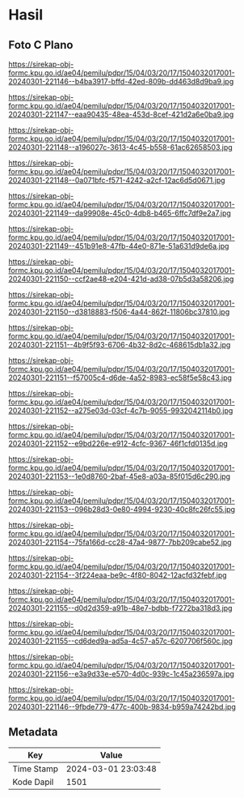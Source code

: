 # Hasil

## Foto C Plano

https://sirekap-obj-formc.kpu.go.id/ae04/pemilu/pdpr/15/04/03/20/17/1504032017001-20240301-221146--b4ba3917-bffd-42ed-809b-dd463d8d9ba9.jpg

https://sirekap-obj-formc.kpu.go.id/ae04/pemilu/pdpr/15/04/03/20/17/1504032017001-20240301-221147--eaa90435-48ea-453d-8cef-421d2a6e0ba9.jpg

https://sirekap-obj-formc.kpu.go.id/ae04/pemilu/pdpr/15/04/03/20/17/1504032017001-20240301-221148--a196027c-3613-4c45-b558-61ac62658503.jpg

https://sirekap-obj-formc.kpu.go.id/ae04/pemilu/pdpr/15/04/03/20/17/1504032017001-20240301-221148--0a071bfc-f571-4242-a2cf-12ac6d5d0671.jpg

https://sirekap-obj-formc.kpu.go.id/ae04/pemilu/pdpr/15/04/03/20/17/1504032017001-20240301-221149--da99908e-45c0-4db8-b465-6ffc7df9e2a7.jpg

https://sirekap-obj-formc.kpu.go.id/ae04/pemilu/pdpr/15/04/03/20/17/1504032017001-20240301-221149--451b91e8-47fb-44e0-871e-51a631d9de6a.jpg

https://sirekap-obj-formc.kpu.go.id/ae04/pemilu/pdpr/15/04/03/20/17/1504032017001-20240301-221150--ccf2ae48-e204-421d-ad38-07b5d3a58206.jpg

https://sirekap-obj-formc.kpu.go.id/ae04/pemilu/pdpr/15/04/03/20/17/1504032017001-20240301-221150--d3818883-f506-4a44-862f-11806bc37810.jpg

https://sirekap-obj-formc.kpu.go.id/ae04/pemilu/pdpr/15/04/03/20/17/1504032017001-20240301-221151--4b9f5f93-6706-4b32-8d2c-468615db1a32.jpg

https://sirekap-obj-formc.kpu.go.id/ae04/pemilu/pdpr/15/04/03/20/17/1504032017001-20240301-221151--f57005c4-d6de-4a52-8983-ec58f5e58c43.jpg

https://sirekap-obj-formc.kpu.go.id/ae04/pemilu/pdpr/15/04/03/20/17/1504032017001-20240301-221152--a275e03d-03cf-4c7b-9055-9932042114b0.jpg

https://sirekap-obj-formc.kpu.go.id/ae04/pemilu/pdpr/15/04/03/20/17/1504032017001-20240301-221152--e9bd226e-e912-4cfc-9367-46f1cfd0135d.jpg

https://sirekap-obj-formc.kpu.go.id/ae04/pemilu/pdpr/15/04/03/20/17/1504032017001-20240301-221153--1e0d8760-2baf-45e8-a03a-85f015d6c290.jpg

https://sirekap-obj-formc.kpu.go.id/ae04/pemilu/pdpr/15/04/03/20/17/1504032017001-20240301-221153--096b28d3-0e80-4994-9230-40c8fc26fc55.jpg

https://sirekap-obj-formc.kpu.go.id/ae04/pemilu/pdpr/15/04/03/20/17/1504032017001-20240301-221154--75fa166d-cc28-47a4-9877-7bb209cabe52.jpg

https://sirekap-obj-formc.kpu.go.id/ae04/pemilu/pdpr/15/04/03/20/17/1504032017001-20240301-221154--3f224eaa-be9c-4f80-8042-12acfd32febf.jpg

https://sirekap-obj-formc.kpu.go.id/ae04/pemilu/pdpr/15/04/03/20/17/1504032017001-20240301-221155--d0d2d359-a91b-48e7-bdbb-f7272ba318d3.jpg

https://sirekap-obj-formc.kpu.go.id/ae04/pemilu/pdpr/15/04/03/20/17/1504032017001-20240301-221155--cd6ded9a-ad5a-4c57-a57c-6207706f560c.jpg

https://sirekap-obj-formc.kpu.go.id/ae04/pemilu/pdpr/15/04/03/20/17/1504032017001-20240301-221156--e3a9d33e-e570-4d0c-939c-1c45a236597a.jpg

https://sirekap-obj-formc.kpu.go.id/ae04/pemilu/pdpr/15/04/03/20/17/1504032017001-20240301-221146--9fbde779-477c-400b-9834-b959a74242bd.jpg


## Metadata

| Key        | Value               |
| ---------- | ------------------- |
| Time Stamp | 2024-03-01 23:03:48 |
| Kode Dapil | 1501                |



